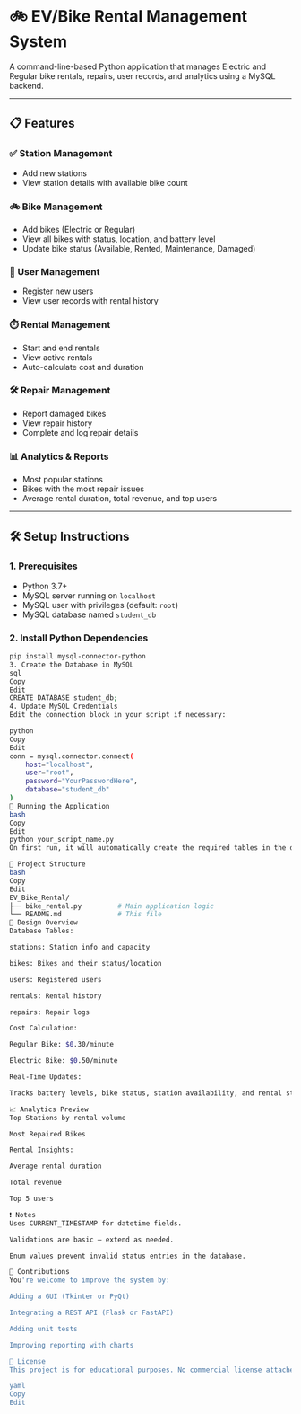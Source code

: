 # 🚲 EV/Bike Rental Management System

A command-line-based Python application that manages Electric and Regular bike rentals, repairs, user records, and analytics using a MySQL backend.

---

## 📋 Features

### ✅ Station Management
- Add new stations
- View station details with available bike count

### 🚲 Bike Management
- Add bikes (Electric or Regular)
- View all bikes with status, location, and battery level
- Update bike status (Available, Rented, Maintenance, Damaged)

### 👤 User Management
- Register new users
- View user records with rental history

### ⏱️ Rental Management
- Start and end rentals
- View active rentals
- Auto-calculate cost and duration

### 🛠️ Repair Management
- Report damaged bikes
- View repair history
- Complete and log repair details

### 📊 Analytics & Reports
- Most popular stations
- Bikes with the most repair issues
- Average rental duration, total revenue, and top users

---

## 🛠️ Setup Instructions

### 1. Prerequisites

- Python 3.7+
- MySQL server running on `localhost`
- MySQL user with privileges (default: `root`)
- MySQL database named `student_db`

### 2. Install Python Dependencies

```bash
pip install mysql-connector-python
3. Create the Database in MySQL
sql
Copy
Edit
CREATE DATABASE student_db;
4. Update MySQL Credentials
Edit the connection block in your script if necessary:

python
Copy
Edit
conn = mysql.connector.connect(
    host="localhost",
    user="root",
    password="YourPasswordHere",
    database="student_db"
)
🚀 Running the Application
bash
Copy
Edit
python your_script_name.py
On first run, it will automatically create the required tables in the database.

📂 Project Structure
bash
Copy
Edit
EV_Bike_Rental/
├── bike_rental.py         # Main application logic
└── README.md              # This file
🧠 Design Overview
Database Tables:

stations: Station info and capacity

bikes: Bikes and their status/location

users: Registered users

rentals: Rental history

repairs: Repair logs

Cost Calculation:

Regular Bike: $0.30/minute

Electric Bike: $0.50/minute

Real-Time Updates:

Tracks battery levels, bike status, station availability, and rental stats dynamically.

📈 Analytics Preview
Top Stations by rental volume

Most Repaired Bikes

Rental Insights:

Average rental duration

Total revenue

Top 5 users

❗ Notes
Uses CURRENT_TIMESTAMP for datetime fields.

Validations are basic – extend as needed.

Enum values prevent invalid status entries in the database.

🤝 Contributions
You're welcome to improve the system by:

Adding a GUI (Tkinter or PyQt)

Integrating a REST API (Flask or FastAPI)

Adding unit tests

Improving reporting with charts

📄 License
This project is for educational purposes. No commercial license attached. Use it at your discretion.

yaml
Copy
Edit
